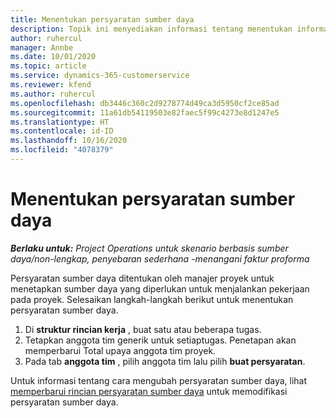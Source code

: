 ```yaml
---
title: Menentukan persyaratan sumber daya
description: Topik ini menyediakan informasi tentang menentukan informasi persyaratan sumber daya.
author: ruhercul
manager: Annbe
ms.date: 10/01/2020
ms.topic: article
ms.service: dynamics-365-customerservice
ms.reviewer: kfend
ms.author: ruhercul
ms.openlocfilehash: db3446c360c2d9278774d49ca3d5950cf2ce85ad
ms.sourcegitcommit: 11a61db54119503e82faec5f99c4273e8d1247e5
ms.translationtype: HT
ms.contentlocale: id-ID
ms.lasthandoff: 10/16/2020
ms.locfileid: "4078379"
---
```

# <a name="define-resource-requirements"></a>Menentukan persyaratan sumber daya

_**Berlaku untuk:** Project Operations untuk skenario berbasis sumber daya/non-lengkap, penyebaran sederhana -menangani faktur proforma_

Persyaratan sumber daya ditentukan oleh manajer proyek untuk menetapkan sumber daya yang diperlukan untuk menjalankan pekerjaan pada proyek. Selesaikan langkah-langkah berikut untuk menentukan persyaratan sumber daya.

1.  Di **struktur rincian kerja** , buat satu atau beberapa tugas.
2.  Tetapkan anggota tim generik untuk setiaptugas. Penetapan akan memperbarui Total upaya anggota tim proyek.
3.  Pada tab **anggota tim** , pilih anggota tim lalu pilih **buat persyaratan**.

Untuk informasi tentang cara mengubah persyaratan sumber daya, lihat [memperbarui rincian persyaratan sumber daya](define-resource-requirements.md) untuk memodifikasi persyaratan sumber daya.